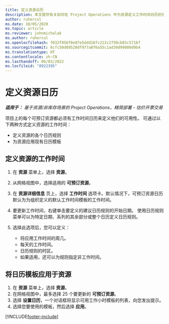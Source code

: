 ```yaml
---
title: 定义资源日历
description: 本文提供有关如何在 Project Operations 中为资源定义工作时间日历的信息。
author: ruhercul
ms.date: 10/05/2020
ms.topic: article
ms.reviewer: johnmichalak
ms.author: ruhercul
ms.openlocfilehash: f032f956f0e87e5ddd16fc222c2750cb01c5716f
ms.sourcegitcommit: 6cfc50d89528df977a8f6a55c1ad39d99800d9b4
ms.translationtype: HT
ms.contentlocale: zh-CN
ms.lasthandoff: 06/03/2022
ms.locfileid: "8922395"
---
```

# <a name="define-resource-calendars"></a>定义资源日历

_**适用于：** 基于资源/非库存场景的 Project Operations，精简部署 - 估价开票交易_

项目上的每个可预订资源都必须有工作时间日历来定义他们的可用性。 可通过以下两种方式定义资源的工作时间： 

   - 定义资源的各个日历规则
   - 为资源应用现有日历模板

## <a name="define-a-resources-working-hours"></a>定义资源的工作时间

1. 在 **资源** 菜单上，选择 **资源**。
2. 从网格视图中，选择适用的 **可预订资源**。
3. 在 **资源详细信息** 页上，选择 **工作时间** 选项卡。默认情况下，可预订资源日历默认为为组织定义的默认工作时间模板的工作时间。
4. 要更新工作时间，右键单击要定义的建议日历规则的开始日期。 使用日历规则菜单可以为特定日期、系列的其余部分或整个日历定义日历规则。
5. 选择此选项后，您可以定义：

    - 将应用工作时间的周几。
    - 每天的工作时间。
    - 日历规则的时区。
    - 如果适用，还可以为规则指定非工作时间。

## <a name="applying-a-calendar-template-to-a-resource"></a>将日历模板应用于资源

1. 在 **资源** 菜单上，选择 **资源**。
2. 在网格视图中，最多选择 25 个要更新的 **可预订资源**。
3. 选择 **设置日历**，一个对话框将显示可用工作小时模板的列表，向您发出提示。
4. 选择您要使用的模板，然后选择 **应用**。


[!INCLUDE[footer-include](../includes/footer-banner.md)]